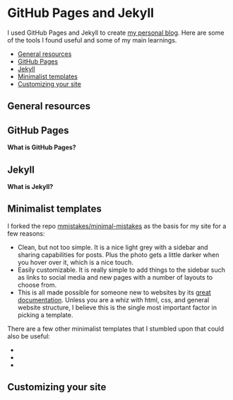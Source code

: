 # GitHub Pages and Jekyll

I used GitHub Pages and Jekyll to create [my personal blog](https://margotkurfess.github.io/). Here are some of the tools I found useful and some of my main learnings.

-	[General resources](https://github.com/margotkurfess/reference/blob/master/github-pages_jekyll.md#general-resources)
-	[GitHub Pages](https://github.com/margotkurfess/reference/blob/master/github-pages_jekyll.md#github-pages)
-	[Jekyll](https://github.com/margotkurfess/reference/blob/master/github-pages_jekyll.md#jekyll)
-	[Minimalist templates](https://github.com/margotkurfess/reference/blob/master/github-pages_jekyll.md#minimalist-templates)
-	[Customizing your site](https://github.com/margotkurfess/reference/blob/master/github-pages_jekyll.md#customizing-your-site)

## General resources


## GitHub Pages

**What is GitHub Pages?**

## Jekyll

**What is Jekyll?**

## Minimalist templates

I forked the repo [mmistakes/minimal-mistakes](https://github.com/mmistakes/minimal-mistakes) as the basis for my site for a few reasons:

-	Clean, but not too simple. It is a nice light grey with a sidebar and sharing capabilities for posts. Plus the photo gets a little darker when you hover over it, which is a nice touch.
-	Easily customizable. It is really simple to add things to the sidebar such as links to social media and new pages with a number of layouts to choose from.
-	This is all made possible for someone new to websites by its [great documentation](https://mmistakes.github.io/minimal-mistakes/). Unless you are a whiz with html, css, and general website structure, I believe this is the single most important factor in picking a template.


There are a few other minimalist templates that I stumbled upon that could also be useful:

-	
-	
-	


## Customizing your site


